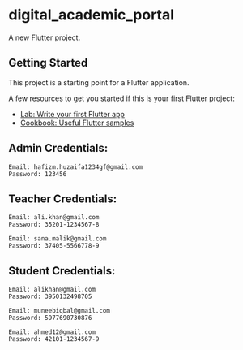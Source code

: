 # digital_academic_portal

A new Flutter project.

## Getting Started

This project is a starting point for a Flutter application.

A few resources to get you started if this is your first Flutter project:

- [Lab: Write your first Flutter app](https://docs.flutter.dev/get-started/codelab)
- [Cookbook: Useful Flutter samples](https://docs.flutter.dev/cookbook)

## Admin Credentials:

    Email: hafizm.huzaifa1234gf@gmail.com
    Password: 123456

## Teacher Credentials:

    Email: ali.khan@gmail.com
    Password: 35201-1234567-8

    Email: sana.malik@gmail.com
    Password: 37405-5566778-9

## Student Credentials:

    Email: alikhan@gmail.com
    Password: 3950132498705

    Email: muneebiqbal@gmail.com
    Password: 5977690730876

    Email: ahmed12@gmail.com
    Password: 42101-1234567-9
